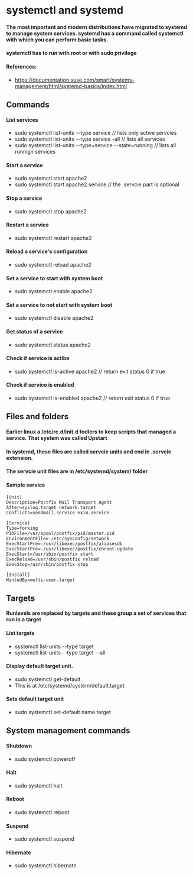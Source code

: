 # systemctl and systemd

#### The most important and modern distributions have migrated to systemd to manage system services. systemd has a command called systemctl with which you can perform basic tasks.

#### systemctl has to run with root or with sudo privilege

#### References:
* https://documentation.suse.com/smart/systems-management/html/systemd-basics/index.html

## Commands

#### List services
* sudo systemctl list-units --type service // lists only active servcies
* sudo systemctl list-units --type service -all // lists all services
* sudo systemctl list-units --type=service --state=running // lists all runnign services

#### Start a service
* sudo systemctl start apache2
* sudo systemctl start apache2.service // the .servcie part is optional

#### Stop a service
* sudo systemctl stop apache2

#### Restart a service
* sudo systemctl restart apache2

#### Reload a service's configuration
* sudo systemctl reload apache2

#### Set a service to start with system boot
* sudo systemctl enable apache2

#### Set a service to not start with system boot
* sudo systemctl disable apache2

#### Get status of a service
* sudo systemctl status apache2

#### Check if service is actibe
* sudo systemctl is-active apache2 // return exit status 0 if true

#### Check if service is enabled
* sudo systemctl is-enabled apache2 // return exit status 0 if true



## Files and folders

#### Earlier linux a /etc/rc.d/init.d fodlers to keep scripts that managed a service. That system was called Upstart

#### In systemd, these files are called servcie units and end in .servcie extension. 

#### The servcie unit files are in /etc/systemd/system/ folder

#### Sample service
```
[Unit]
Description=Postfix Mail Transport Agent
After=syslog.target network.target
Conflicts=sendmail.service exim.service

[Service]
Type=forking
PIDFile=/var/spool/postfix/pid/master.pid
EnvironmentFile=-/etc/sysconfig/network
ExecStartPre=-/usr/libexec/postfix/aliasesdb
ExecStartPre=-/usr/libexec/postfix/chroot-update
ExecStart=/usr/sbin/postfix start
ExecReload=/usr/sbin/postfix reload
ExecStop=/usr/sbin/postfix stop

[Install]
WantedBy=multi-user.target
```

## Targets

#### Runlevels are replaced by targets and these group a set of services that run in a target

#### List targets
* systemctl list-units --type target
* systemctl list-units --type target --all

#### Display default target unit. 
* sudo systemctl get-default
* This is at /etc/systemd/system/default.target

#### Sets default target unit
* sudo systemctl set-default name.target




## System management commands

#### Shutdown
* sudo systemctl poweroff

#### Halt
* sudo systemctl halt

#### Reboot
* sudo systemctl reboot

#### Suspend
* sudo systemctl suspend

#### Hibernate
* sudo systemctl hibernate


